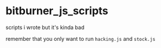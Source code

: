 # bitburner_js_scripts
 scripts i wrote but it's kinda bad

remember that you only want to run `hacking.js` and `stock.js`
